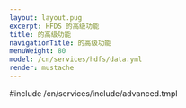 ```yaml
---
layout: layout.pug
excerpt: HFDS 的高级功能
title: 的高级功能
navigationTitle: 的高级功能
menuWeight: 80
model: /cn/services/hdfs/data.yml
render: mustache
---
```


#include /cn/services/include/advanced.tmpl

